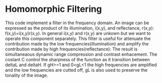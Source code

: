 # Homomorphic Filtering
This code implement a filter in the frequency domain.
An image can be expressed as the product of its illumination, i(x,y), and reflectance, r(x,y): f(x,y)=i(x,y)r(x,y). In general i(x,y) and r(x,y) are unkown but we want to operate this component separately.
This filter is useful for attenuate the contribution made by the low frequencies(illumination) and amplify the contribution made by high frequencies(reflectance): The result is simultaneaous dynamic range compression and contrast enhacement.
The costant C control the sharpness of the function as it transition between deltaL and deltaH.
If gH>=1 and 0<gL<1 the high frequencies are amplified and the low frequencies are cutted off, gL is also used to preserve the tonality of the image.
